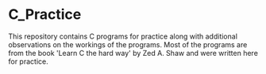 # C_Practice
This repository contains C programs for practice along with additional observations on the workings of the programs. Most of the programs are from the book 'Learn C the hard way' by Zed A. Shaw and were written here for practice. 
